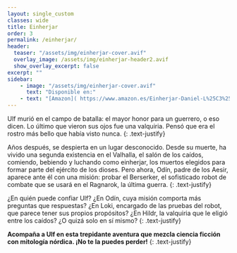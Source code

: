 ```yaml
---
layout: single_custom
classes: wide
title: Einherjar
order: 3
permalink: /einherjar/
header:
  teaser: "/assets/img/einherjar-cover.avif"
  overlay_image: /assets/img/einherjar-header2.avif
  show_overlay_excerpt: false
excerpt: ""
sidebar:
    - image: "/assets/img/einherjar-cover.avif"
      text: "Disponible en:"
    - text: "[Amazon]( https://www.amazon.es/Einherjar-Daniel-L%25C3%25A1zaro-Iglesias-ebook/dp/B0CRQHGZG1?&_encoding=UTF8&tag=dlazaroi-21&linkCode=ur2&linkId=1bb2fc3b3f5aa244a81c3aafbc3c7bd8&camp=3638&creative=24630 ){:target='_blank' .btn .btn--success}"
---
```


Ulf murió en el campo de batalla: el mayor honor para un guerrero, o eso dicen. Lo último que vieron sus ojos fue una valquiria. Pensó que era el rostro más bello que había visto nunca.
{: .text-justify}

Años después, se despierta en un lugar desconocido. Desde su muerte, ha vivido una segunda existencia en el Valhalla, el salón de los caídos, comiendo, bebiendo y luchando como einherjar, los muertos elegidos para formar parte del ejército de los dioses. Pero ahora, Odín, padre de los Aesir, aparece ante él con una misión: probar el Berserker, el sofisticado robot de combate que se usará en el Ragnarok, la última guerra.
{: .text-justify}

¿En quién puede confiar Ulf? ¿En Odín, cuya misión comporta más preguntas que respuestas? ¿En Loki, encargado de las pruebas del robot, que parece tener sus propios propósitos? ¿En Hildr, la valquiria que le eligió entre los caídos? ¿O quizá solo en sí mismo?
{: .text-justify}

**Acompaña a Ulf en esta trepidante aventura que mezcla ciencia ficción con mitología nórdica. ¡No te la puedes perder!**
{: .text-justify}
